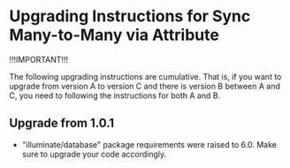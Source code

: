 Upgrading Instructions for Sync Many-to-Many via Attribute
==========================================================

!!!IMPORTANT!!!

The following upgrading instructions are cumulative. That is,
if you want to upgrade from version A to version C and there is
version B between A and C, you need to following the instructions
for both A and B.

Upgrade from 1.0.1
------------------

* "illuminate/database" package requirements were raised to 6.0. Make sure to upgrade your code accordingly.
